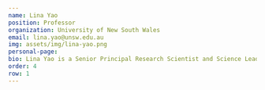 ```yaml
---
name: Lina Yao
position: Professor
organization: University of New South Wales
email: lina.yao@unsw.edu.au
img: assets/img/lina-yao.png
personal-page: 
bio: Lina Yao is a Senior Principal Research Scientist and Science Lead at CSIRO's Data61, with adjunct and honorary professorships at UNSW, Macquarie University, and UTS. A Senior Member of ACM and IEEE, she serves as Associate Editor for top journals including ACM TOSN, TORS, TALLIP, and IEEE TAI. As leader of the Data Dynamics Lab, her research focuses on generalizable and explainable data mining and machine learning, with broad applications in recommender systems, computer vision, and healthcare informatics. She also served as Workshop Co-Chair for CIKM 2023.
order: 4
row: 1
---
```

